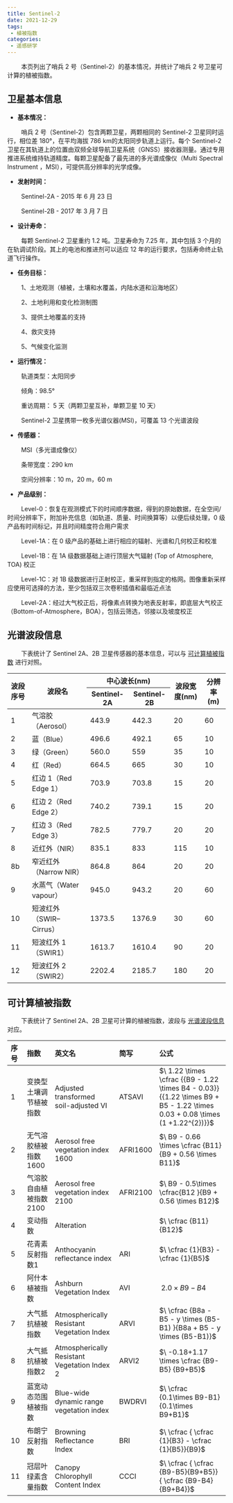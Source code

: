 ```yaml
---
title: Sentinel-2
date: 2021-12-29
tags:
 - 植被指数
categories:
 - 遥感研学
---
```


&emsp;&emsp; 本页列出了哨兵 2 号（Sentinel-2）的基本情况，并统计了哨兵 2 号卫星可计算的植被指数。

<!-- more -->

## 卫星基本信息

+ **基本情况：**

&emsp;&emsp; 哨兵 2 号（Sentinel-2）包含两颗卫星，两颗相同的 Sentinel-2 卫星同时运行，相位差 180°，在平均海拔 786 km的太阳同步轨道上运行。每个 Sentinel-2 卫星在其轨道上的位置由双频全球导航卫星系统（GNSS）接收器测量。通过专用推进系统维持轨道精度。每颗卫星配备了最先进的多光谱成像仪（Multi Spectral Instrument ，MSI），可提供高分辨率的光学成像。

+ **发射时间：**

&emsp;&emsp; Sentinel-2A - 2015 年 6 月 23 日

&emsp;&emsp; Sentinel-2B - 2017 年 3 月 7 日

+ **设计寿命：**

&emsp;&emsp; 每颗 Sentinel-2 卫星重约 1.2 吨。卫星寿命为 7.25 年，其中包括 3 个月的在轨调试阶段。其上的电池和推进剂可以适应 12 年的运行要求，包括寿命终止轨道飞行操作。

+ **任务目标：**

&emsp;&emsp; 1、土地观测（植被，土壤和水覆盖，内陆水道和沿海地区）

&emsp;&emsp; 2、土地利用和变化检测制图

&emsp;&emsp; 3、提供土地覆盖的支持

&emsp;&emsp; 4、救灾支持

&emsp;&emsp; 5、气候变化监测

+ **运行情况：**

&emsp;&emsp; 轨道类型：太阳同步

&emsp;&emsp; 倾角：98.5°

&emsp;&emsp; 重访周期： 5 天（两颗卫星互补，单颗卫星 10 天）

&emsp;&emsp; Sentinel-2 卫星携带一枚多光谱仪器(MSI)，可覆盖 13 个光谱波段

+ **传感器：**

&emsp;&emsp; MSI（多光谱成像仪）

&emsp;&emsp; 条带宽度：290 km

&emsp;&emsp; 空间分辨率：10 m，20 m，60 m

+ **产品级别：**

&emsp;&emsp; Level-0：恢复在观测模式下的时间顺序数据，得到的原始数据，在全空间/时间分辨率下，附加补充信息（如轨道、质量、时间换算等）以便后续处理，0 级产品有时间标记，并且时间精度符合用户需求

&emsp;&emsp; Level-1A：在 0 级产品的基础上进行相应的辐射、光谱和几何校正和校准

&emsp;&emsp; Level-1B：在 1A 级数据基础上进行顶层大气辐射 (Top of Atmosphere, TOA) 校正

&emsp;&emsp; Level-1C：对 1B 级数据进行正射校正，重采样到指定的格网。图像重新采样应使用可选择的方法，至少包括双三次卷积插值和最临近点法

&emsp;&emsp; Level-2A：经过大气校正后，将像素点转换为地表反射率，即底层大气校正（Bottom-of-Atmosphere，BOA），包括云筛选，邻接以及坡度校正

## 光谱波段信息

&emsp;&emsp; 下表统计了 Sentinel 2A、2B 卫星传感器的基本信息，可以与 [可计算植被指数](1.Sentinel-2.html#可计算植被指数) 进行对照。

<table>
    <thead>
        <tr>
            <th rowspan=2>波段序号</th>
            <th rowspan=2>波段名</th>
            <th colspan=2>中心波长(nm)</th>
            <th rowspan=2>波段宽度(nm)</th>
            <th rowspan=2>分辨率(m)</th>
        </tr>
        <tr>
           <th >Sentinel-2A</th>
           <th >Sentinel-2B</th>
        </tr>
    </thead>
    <tbody>
        <tr>
            <td >1</td>
            <td >气溶胶（Aerosol）</td>
            <td >443.9</td>
            <td >442.3</td>
            <td >20</td>
            <td >60</td>
        </tr>
        <tr> 
            <td >2</td>
            <td >蓝（Blue）</td>
            <td >496.6</td>
            <td >492.1</td>
            <td >65</td>
            <td >10</td>
        </tr>
        <tr>
            <td >3</td>
            <td >绿（Green）</td>
            <td >560.0</td>
            <td >559</td>
            <td >35</td>
            <td >10</td>
        </tr>
        <tr>
            <td >4</td>
            <td >红（Red）</td>
            <td >664.5</td>
            <td >665</td>
            <td >30</td>
            <td >10</td>
        </tr>
        <tr>
            <td >5</td>
            <td >红边 1（Red Edge 1）</td>
            <td >703.9</td>
            <td >703.8</td>
            <td >15</td>
            <td >20</td>
        </tr>
        <tr>
            <td >6</td>
            <td >红边 2（Red Edge 2）</td>
            <td >740.2</td>
            <td >739.1</td>
            <td >15</td>
            <td >20</td>
        </tr>
        <tr>
            <td >7</td>
            <td >红边 3（Red Edge 3）</td>
            <td >782.5</td>
            <td >779.7</td>
            <td >20</td>
            <td >20</td>
        </tr>
        <tr>
            <td >8</td>
            <td >近红外（NIR）</td>
            <td >835.1</td>
            <td >833</td>
            <td >115</td>
            <td >10</td>
        </tr>
        <tr>
            <td >8b</td>
            <td >窄近红外（Narrow NIR）</td>
            <td >864.8</td>
            <td >864</td>
            <td >20</td>
            <td >20</td>
        </tr>
        <tr>
            <td >9</td>
            <td >水蒸气（Water vapour）</td>
            <td >945.0</td>
            <td >943.2</td>
            <td >20</td>
            <td >60</td>
        </tr>
        <tr>
            <td >10</td>
            <td >短波红外（SWIR–Cirrus）</td>
            <td >1373.5</td>
            <td >1376.9</td>
            <td >30</td>
            <td >60</td>
        </tr>
        <tr>
            <td >11</td>
            <td >短波红外 1（SWIR1）</td>
            <td >1613.7</td>
            <td >1610.4</td>
            <td >90</td>
            <td >20</td>
        </tr>
        <tr>
            <td >12</td>
            <td >短波红外 2（SWIR2）</td>
            <td >2202.4</td>
            <td >2185.7</td>
            <td >180</td>
            <td >20</td>
        </tr>
    </tbody>
</table>


## 可计算植被指数

&emsp;&emsp; 下表统计了 Sentinel 2A、2B 卫星可计算的植被指数，波段与 [光谱波段信息](1.Sentinel-2.html#光谱波段信息) 对应。

| 序号 | 指数 | 英文名| 简写 | 公式 |
|:---| :--- | :--- | :--- | :---- |
|1| 变换型土壤调节植被指数 | Adjusted transformed soil-adjusted VI | ATSAVI | $\ 1.22 \times  \cfrac {{B9 - 1.22 \times B4 - 0.03}}{{1.22 \times B9 + B5 - 1.22 \times 0.03 + 0.08  \times (1 +1.22^{2})}}$ |
|2|无气溶胶植被指数1600|Aerosol free vegetation index 1600| AFRI1600|$\ B9 - 0.66 \times \cfrac {B11}{B9 + 0.56 \times B11}$ |
|3|气溶胶自由植被指数2100|Aerosol free vegetation index 2100|AFRI2100|$\  B9 - 0.5\times \cfrac{B12 }{B9 + 0.56 \times B12}$|
|4|变动指数|Alteration||$\  \cfrac {B11}{B12}$|
|5|花青素反射指数1|Anthocyanin reflectance index|ARI|$\ \cfrac {1}{B3} - \cfrac {1}{B5}$|
|6|阿什本植被指数|Ashburn Vegetation Index|AVI|$\ 2.0 \times B9 -B4$|
|7|大气抵抗植被指数| Atmospherically Resistant Vegetation Index|ARVI|$\ \cfrac {B8a - B5 - y \times (B5-B1) }{B8a + B5 - y \times (B5-B1)}$|
|8|大气抵抗植被指数2 |Atmospherically Resistant Vegetation Index 2|ARVI2|$\ -0.18+1.17 \times \cfrac {B9-B5} {B9+B5}$|
|9|蓝宽动态范围植被指数  |Blue-wide dynamic range vegetation index|BWDRVI|$\ \cfrac {0.1\times B9-B1}{0.1\times B9+B1}$|
|10|布朗宁反射指数 |Browning Reflectance Index|BRI|$\ \cfrac { \cfrac {1}{B3} - \cfrac {1}{B5}}{B9}$|
|11|冠层叶绿素含量指数|Canopy Chlorophyll Content Index|CCCI|$\ \cfrac { \cfrac {B9-B5}{B9+B5}} { \cfrac {B9-B4}{B9+B4}}$|





